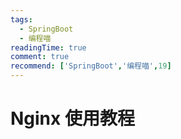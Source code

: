 ```yaml
---
tags:
  - SpringBoot
  - 编程喵
readingTime: true
comment: true
recommend: ['SpringBoot','编程喵',19]
---
```


# Nginx 使用教程